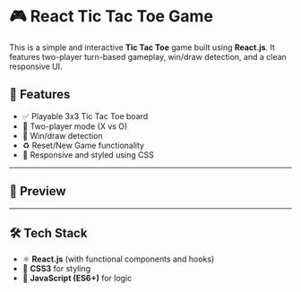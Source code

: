 # 🎮 React Tic Tac Toe Game

This is a simple and interactive **Tic Tac Toe** game built using **React.js**. It features two-player turn-based gameplay, win/draw detection, and a clean responsive UI.


## 🧠 Features

- ✅ Playable 3x3 Tic Tac Toe board
- 🔁 Two-player mode (X vs O)
- 🧠 Win/draw detection
- ♻️ Reset/New Game functionality
- 💅 Responsive and styled using CSS

---

## 📸 Preview


---

## 🛠️ Tech Stack

- ⚛️ **React.js** (with functional components and hooks)
- 🎨 **CSS3** for styling
- 🧰 **JavaScript (ES6+)** for logic



